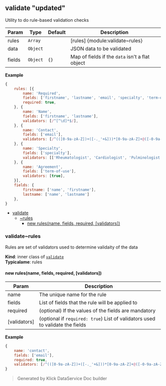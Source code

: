 <a name="module_validate"></a>

## validate "updated"
Utility to do rule-based validation checks


| Param | Type | Default | Description |
| --- | --- | --- | --- |
| rules | <code>Array</code> |  | [rules] {module:validate~rules} |
| data | <code>Object</code> |  | JSON data to be validated |
| fields | <code>Object</code> | <code>{}</code> | Map of fields if the `data` isn't a flat object |

**Example**  
```js
{
    rules: [{
        name: 'Required',
        fields: ['firstname', 'lastname', 'email', 'specialty', 'term-of-use'],
        required: true,
    }, {
        name: 'Name',
        fields: ['firstname', 'lastname'],
        validators: [/^[^\d]*$/],
    }, {
        name: 'Contact',
        fields: ['email'],
        validators: [/^(([0-9a-zA-Z])+([-._'+&]))*[0-9a-zA-Z]+@([-0-9a-zA-Z]+[.])+[a-zA-Z]{2,6}$/],
    }, {
        name: 'Specialty',
        fields: ['specialty'],
        validators: [['Rheumatologist', 'Cardiologist', 'Pulminologist', 'Gastroenterologist', 'Primary Care', 'NP/PA', 'Other']],
    }, {
        name: 'Agreement',
        fields: ['term-of-use'],
        validators: [true],
    }],
    fields: {
        firstname: ['name', 'firstname'],
        lastname: ['name', 'lastname']
    },
}
```

* [validate](#module_validate)
    * [~rules](#module_validate..rules)
        * [new rules(name, fields, required, [validators])](#new_module_validate..rules_new)

<a name="module_validate..rules"></a>

### validate~rules
Rules are set of validators used to determine validaity of the data

**Kind**: inner class of [<code>validate</code>](#module_validate)  
**Typicalame**: rules  
<a name="new_module_validate..rules_new"></a>

#### new rules(name, fields, required, [validators])

| Param | Description |
| --- | --- |
| name | The unique name for the rule |
| fields | List of fields that the rule will be applied to |
| required | (optional)                         If the values of the fields are mandatory |
| [validators] | (optional if `required: true`) List of validators used to validate the fields |

**Example**  
```js
{
    name: 'contact',
    fields: ['email'],
    required: true,
    validators: [/^(([0-9a-zA-Z])+([-._'+&]))*[0-9a-zA-Z]+@([-0-9a-zA-Z]+[.])+[a-zA-Z]{2,6}$/]
}
```
> Generated by Klick DataService Doc builder

